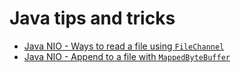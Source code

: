 # Java tips and tricks

* [Java NIO - Ways to read a file using `FileChannel`](src/file/channel/read/README.md)
* [Java NIO - Append to a file with `MappedByteBuffer`](src/file/channel/write/append/README.md)